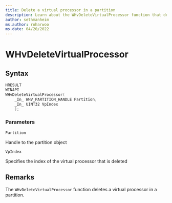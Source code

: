 ```yaml
---
title: Delete a virtual processor in a partition
description: Learn about the WHvDeleteVirtualProcessor function that deletes a virtual processor in a partition.
author: sethmanheim
ms.author: roharwoo
ms.date: 04/20/2022
---
```


# WHvDeleteVirtualProcessor

## Syntax

```C
HRESULT
WINAPI
WHvDeleteVirtualProcessor(
    _In_ WHV_PARTITION_HANDLE Partition,
    _In_ UINT32 VpIndex
    );
```

### Parameters

`Partition`

Handle to the partition object

`VpIndex`

 Specifies the index of the virtual processor that is deleted
  

## Remarks

The `WHvDeleteVirtualProcessor` function deletes a virtual processor in a partition. 
